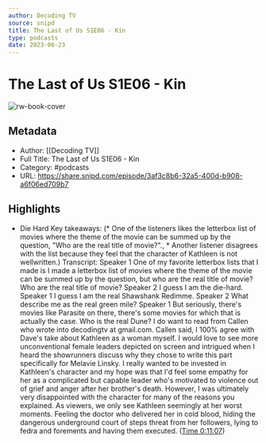 ```yaml
---
author: Decoding TV
source: snipd
title: The Last of Us S1E06 - Kin
type: podcasts
date: 2023-06-23
---
```

# The Last of Us S1E06 - Kin

![rw-book-cover](https://wsrv.nl/?url=https%3A%2F%2Fassets.pippa.io%2Fshows%2F62d997ae8fb68e00135146a4%2F1663032171913-79fb7436d36430853c9c846c43827db3.jpeg&w=100&h=100)

## Metadata
- Author: [[Decoding TV]]
- Full Title: The Last of Us S1E06 - Kin
- Category: #podcasts
- URL: https://share.snipd.com/episode/3af3c8b6-32a5-400d-b908-a6f06ed709b7

## Highlights
- Die Hard
  Key takeaways:
  (* One of the listeners likes the letterbox list of movies where the theme of the movie can be summed up by the question, "Who are the real title of movie?"., * Another listener disagrees with the list because they feel that the character of Kathleen is not wellwritten.)
  Transcript:
  Speaker 1
  One of my favorite letterbox lists that I made is I made a letterbox list of movies where the theme of the movie can be summed up by the question, but who are the real title of movie? Who are the real title of movie?
  Speaker 2
  I guess I am the die-hard.
  Speaker 1
  I guess I am the real Shawshank Redimme.
  Speaker 2
  What describe me as the real green mile?
  Speaker 1
  But seriously, there's movies like Parasite on there, there's some movies for which that is actually the case. Who is the real Dune? I do want to read from Callen who wrote into decodingtv at gmail.com. Callen said, I 100% agree with Dave's take about Kathleen as a woman myself. I would love to see more unconventional female leaders depicted on screen and intrigued when I heard the showrunners discuss why they chose to write this part specifically for Melavie Linsky. I really wanted to be invested in Kathleen's character and my hope was that I'd feel some empathy for her as a complicated but capable leader who's motivated to violence out of grief and anger after her brother's death. However, I was ultimately very disappointed with the character for many of the reasons you explained. As viewers, we only see Kathleen seemingly at her worst moments. Feeling the doctor who delivered her in cold blood, hiding the dangerous underground court of steps threat from her followers, lying to fedra and forements and having them executed. ([Time 0:11:07](https://share.snipd.com/snip/8054e4c1-6410-4a03-b89e-34fead4cb36e))
